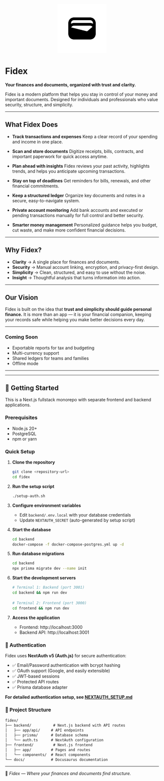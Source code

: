 <p align="center">
  <img src="/app/public/icon.svg" alt="Fidex Logo" width="160"/>
</p>

# Fidex

**Your finances and documents, organized with trust and clarity.**

Fidex is a modern platform that helps you stay in control of your money and important documents.
Designed for individuals and professionals who value security, structure, and simplicity.

---

## What Fidex Does

- **Track transactions and expenses**
  Keep a clear record of your spending and income in one place.

- **Scan and store documents**
  Digitize receipts, bills, contracts, and important paperwork for quick access anytime.

- **Plan ahead with insights**
  Fidex reviews your past activity, highlights trends, and helps you anticipate upcoming transactions.

- **Stay on top of deadlines**
  Get reminders for bills, renewals, and other financial commitments.

- **Keep a structured ledger**
  Organize key documents and notes in a secure, easy-to-navigate system.

- **Private account monitoring**
  Add bank accounts and executed or pending transactions manually for full control and better security.

- **Smarter money management**
  Personalized guidance helps you budget, cut waste, and make more confident financial decisions.

---

## Why Fidex?

- **Clarity** → A single place for finances and documents.
- **Security** → Manual account linking, encryption, and privacy-first design.
- **Simplicity** → Clean, structured, and easy to use without the noise.
- **Insight** → Thoughtful analysis that turns information into action.

---

## Our Vision

Fidex is built on the idea that **trust and simplicity should guide personal finance.**
It is more than an app — it is your financial companion, keeping your records safe while helping you make better decisions every day.

---

### Coming Soon
- Exportable reports for tax and budgeting
- Multi-currency support
- Shared ledgers for teams and families
- Offline mode

---

---

## 🚀 Getting Started

This is a Next.js fullstack monorepo with separate frontend and backend applications.

### Prerequisites

- Node.js 20+
- PostgreSQL
- npm or yarn

### Quick Setup

1. **Clone the repository**
   ```bash
   git clone <repository-url>
   cd fidex
   ```

2. **Run the setup script**
   ```bash
   ./setup-auth.sh
   ```

3. **Configure environment variables**
   - Edit `backend/.env.local` with your database credentials
   - Update `NEXTAUTH_SECRET` (auto-generated by setup script)

4. **Start the database**
   ```bash
   cd backend
   docker-compose -f docker-compose-postgres.yml up -d
   ```

5. **Run database migrations**
   ```bash
   cd backend
   npx prisma migrate dev --name init
   ```

6. **Start the development servers**
   ```bash
   # Terminal 1: Backend (port 3001)
   cd backend && npm run dev

   # Terminal 2: Frontend (port 3000)
   cd frontend && npm run dev
   ```

7. **Access the application**
   - Frontend: http://localhost:3000
   - Backend API: http://localhost:3001

### 🔐 Authentication

Fidex uses **NextAuth v5 (Auth.js)** for secure authentication:

- ✅ Email/Password authentication with bcrypt hashing
- ✅ OAuth support (Google, and easily extensible)
- ✅ JWT-based sessions
- ✅ Protected API routes
- ✅ Prisma database adapter

**For detailed authentication setup, see [NEXTAUTH_SETUP.md](./NEXTAUTH_SETUP.md)**

### 📁 Project Structure

```
fidex/
├── backend/          # Next.js backend with API routes
│   ├── app/api/     # API endpoints
│   ├── prisma/      # Database schema
│   └── auth.ts      # NextAuth configuration
├── frontend/         # Next.js frontend
│   ├── app/         # Pages and routes
│   └── components/  # React components
└── docs/            # Docusaurus documentation
```

---

📌 *Fidex — Where your finances and documents find structure.*